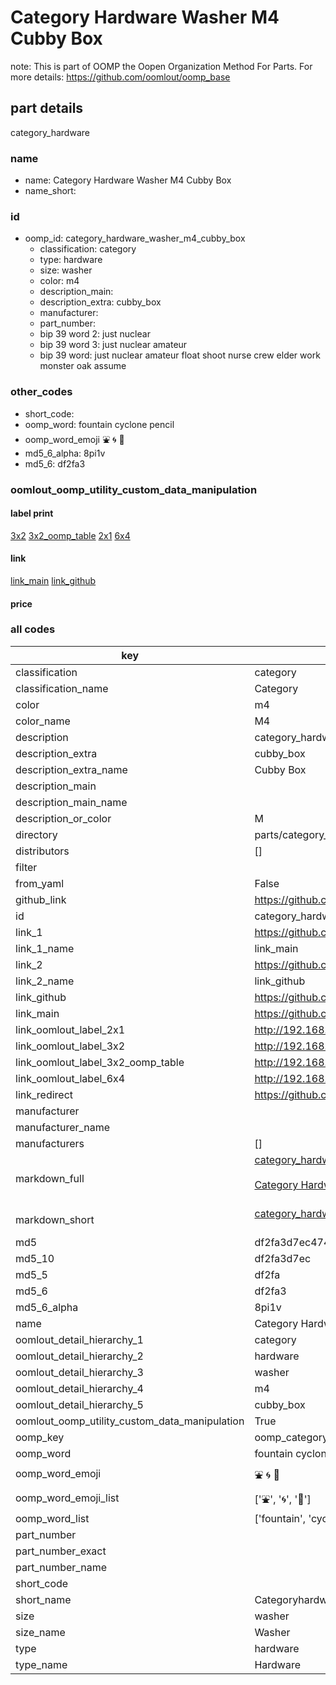 # Category Hardware Washer M4 Cubby Box  

note: This is part of OOMP the Oopen Organization Method For Parts. For more details: https://github.com/oomlout/oomp_base

##  part details
  



category_hardware



### name
* name: Category Hardware Washer M4 Cubby Box
* name_short: 
### id
* oomp_id: category_hardware_washer_m4_cubby_box
  * classification: category
  * type: hardware
  * size: washer
  * color: m4
  * description_main: 
  * description_extra: cubby_box
  * manufacturer: 
  * part_number: 
  * bip 39 word 2: just nuclear
  * bip 39 word 3: just nuclear amateur
  * bip 39 word: just nuclear amateur float shoot nurse crew elder work monster oak assume

### other_codes
* short_code: 
* oomp_word: fountain cyclone pencil
* oomp_word_emoji :fountain: :cyclone: :pencil:
* md5_6_alpha: 8pi1v
* md5_6: df2fa3






### oomlout_oomp_utility_custom_data_manipulation
#### label print
[3x2](http://192.168.1.245:1112/?label=oomp%208pi1v)
[3x2_oomp_table](http://192.168.1.108:1112/?label=oomp%208pi1v)
[2x1](http://192.168.1.242:1112/?label=oomp%208pi1v)
[6x4](http://192.168.1.55:1112/?label=oomp%208pi1v)    

#### link

[link_main](https://github.com/oomlout/oomlout_oomp_version_1_messy/tree/main/parts/category_hardware_washer_m4_cubby_box) [link_github](https://github.com/oomlout/oomlout_oomp_version_1_messy/tree/main/parts/category_hardware_washer_m4_cubby_box)                             

#### price







### all codes 
| key | value |  
| --- | --- |  
| classification | category |  
| classification_name | Category |  
| color | m4 |  
| color_name | M4 |  
| description | category_hardware |  
| description_extra | cubby_box |  
| description_extra_name | Cubby Box |  
| description_main |  |  
| description_main_name |  |  
| description_or_color | M  |  
| directory | parts/category_hardware_washer_m4_cubby_box |  
| distributors | [] |  
| filter |  |  
| from_yaml | False |  
| github_link | https://github.com/oomlout/oomlout_oomp_part_src/tree/main/parts/category_hardware_washer_m4_cubby_box |  
| id | category_hardware_washer_m4_cubby_box |  
| link_1 | https://github.com/oomlout/oomlout_oomp_version_1_messy/tree/main/parts/category_hardware_washer_m4_cubby_box |  
| link_1_name | link_main |  
| link_2 | https://github.com/oomlout/oomlout_oomp_version_1_messy/tree/main/parts/category_hardware_washer_m4_cubby_box |  
| link_2_name | link_github |  
| link_github | https://github.com/oomlout/oomlout_oomp_version_1_messy/tree/main/parts/category_hardware_washer_m4_cubby_box |  
| link_main | https://github.com/oomlout/oomlout_oomp_version_1_messy/tree/main/parts/category_hardware_washer_m4_cubby_box |  
| link_oomlout_label_2x1 | http://192.168.1.242:1112/?label=oomp%208pi1v |  
| link_oomlout_label_3x2 | http://192.168.1.245:1112/?label=oomp%208pi1v |  
| link_oomlout_label_3x2_oomp_table | http://192.168.1.108:1112/?label=oomp%208pi1v |  
| link_oomlout_label_6x4 | http://192.168.1.55:1112/?label=oomp%208pi1v |  
| link_redirect | https://github.com/oomlout/oomlout_oomp_version_1_messy/tree/main/parts/category_hardware_washer_m4_cubby_box |  
| manufacturer |  |  
| manufacturer_name |  |  
| manufacturers | [] |  
| markdown_full | [category_hardware_washer_m4_cubby_box](none)<br>[](none)<br>[Category Hardware Washer M4 Cubby Box](none)<br><br> |  
| markdown_short | [category_hardware_washer_m4_cubby_box](none)<br><br> |  
| md5 | df2fa3d7ec47466a5e6345920f65d3cb |  
| md5_10 | df2fa3d7ec |  
| md5_5 | df2fa |  
| md5_6 | df2fa3 |  
| md5_6_alpha | 8pi1v |  
| name | Category Hardware Washer M4 Cubby Box |  
| oomlout_detail_hierarchy_1 | category |  
| oomlout_detail_hierarchy_2 | hardware |  
| oomlout_detail_hierarchy_3 | washer |  
| oomlout_detail_hierarchy_4 | m4 |  
| oomlout_detail_hierarchy_5 | cubby_box |  
| oomlout_oomp_utility_custom_data_manipulation | True |  
| oomp_key | oomp_category_hardware_washer_m4_cubby_box |  
| oomp_word | fountain cyclone pencil |  
| oomp_word_emoji | :fountain: :cyclone: :pencil: |  
| oomp_word_emoji_list | [':fountain:', ':cyclone:', ':pencil:'] |  
| oomp_word_list | ['fountain', 'cyclone', 'pencil'] |  
| part_number |  |  
| part_number_exact |  |  
| part_number_name |  |  
| short_code |  |  
| short_name | Categoryhardware |  
| size | washer |  
| size_name | Washer |  
| type | hardware |  
| type_name | Hardware |  
